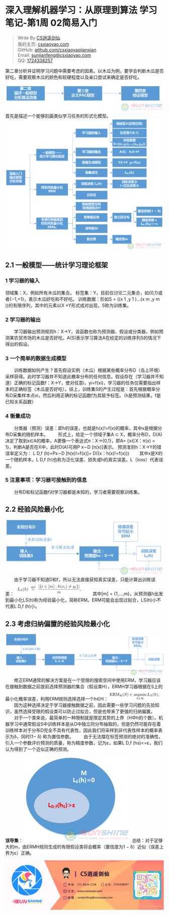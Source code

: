 # 深入理解机器学习：从原理到算法 学习笔记-第1周 02简易入门

> Write By [CS逍遥剑仙](http://home.ustc.edu.cn/~cssjf/)   
> 我的主页: [csxiaoyao.com](https://csxiaoyao.com)   
> GitHub: [github.com/csxiaoyaojianxian](https://github.com/csxiaoyaojianxian)   
> Email: [sunjianfeng@csxiaoyao.com](mailto:sunjianfeng@csxiaoyao.com)  
> QQ: [1724338257](http://wpa.qq.com/msgrd?uin=1724338257&site=qq&menu=yes)

第二章分析并证明学习问题中需要考虑的因素。以木瓜为例，要学会判断木瓜是否好吃，需要观察木瓜的颜色和软硬程度以及亲口尝试来确定是否好吃。

![pic1](./08/01.png)
首先是描述一个能够刻画类似学习任务的形式化模型。
![pic2](./08/02.png)
## 2.1 一般模型——统计学习理论框架
### 1 学习器的输入
领域集：X，例如所有木瓜的集合。
标签集：Y，目前仅讨论二元集合，如{0,1}或者{−1,+1}，表示木瓜好吃和不好吃。
训练数据：形如S = ((x 1 ,y 1 )…(x m ,y m ))的有限序列，其中的元素以X ×Y形式成对出现，S称为训练集。
### 2 学习器的输出
&emsp;&emsp;学习器输出预测规则h：X→Y，该函数也称为预测器、假设或分类器，例如预测某农贸市场的木瓜是否好吃。A(S)表示学习算法A在给定的训练序列S的情况下得出的假设。
### 3 一个简单的数据生成模型
&emsp;&emsp;训练数据如何产生？首先假设实例（木瓜）根据某些概率分布D（岛上环境）采样获得。此时学习器并不知道此概率分布的任何信息。假设存在（学习器并不知道）正确的标记函数f：X→Y，使对任意i，yi=f(xi)，学习器的任务仅需要指出样本的正确标签（木瓜是否好吃）。综上，训练集S的产生过程是：首先根据概率分布D采集样本点xi，然后利用正确的标记函数f为其赋予标签。（h是预测结果，f是已知关系函数）
### 4 衡量成功
&emsp;&emsp;分类器（预测）误差：即h的误差，也就是h(x)!=f(x)的概率，其中x是根据分布D采集的随机样本。
&emsp;&emsp;形式上，给定一个领域子集A ⊂ X，概率分布D，D(A)决定了取到x∈A的概率，A更像一个表达式π：X→{0,1}，即A= {x∈X：π(x) = 1}，判断A是否在X中，此时D(A)可用P x∼D [π(x)]表示。
预测准则h：X→Y的错误率定义为：
L D,f (h)=Px∼D [h(x)!=f(x)]= D({x：h(x)!=f(x)})
&emsp;&emsp;其中x是X的一个随机样本，L D,f (h)也称为泛化误差、损失或h的真实误差。L（loss）代表误差。
### 5 注意事项：学习器可接触到的信息
&emsp;&emsp;分布D和标记函数f对学习器都是未知的，学习者需要观察训练集。
## 2.2 经验风险最小化
![pic3](./08/03.png)
&emsp;&emsp;由于学习器不知道D和f，所以无法直接获知真实误差，只能计算出训练误差：
![pic4](./08/04.png)
&emsp;&emsp;其中[m] = {1,…,m}，从预测器h出发到最小化LS(h)称为经验最小化，简称ERM。ERM可能会出现过拟合，LS(h)小不代表L D,f (h)小。
## 2.3 考虑归纳偏置的经验风险最小化
![pic5](./08/05.png)
&emsp;&emsp;修正ERM通常的解决方案是在一个受限的搜索空间中使用ERM，学习器应该在接触到数据之前提前选择预测器的集合（假设类H），ERMH学习器根据在S上的最小化概率误差，利用ERM规则选择选择一个h∈H：
![pic6](./08/06.png)
&emsp;&emsp;因为这种选择决定于学习器接触数据之前，因此需要一些学习问题的先验知识，虽然选择受限的假设类可以防止过拟合，但是也带来了更强的归纳偏置。
&emsp;&emsp;对于一个类来说，最简单的一种限制就是限定其势的上界（H中h的个数）。机器学习中通常假设S中训练样本是从D中独立同分布抽取的，但是仍然可能存在着训练样本对于分布D完全不具有代表性，因此我们将采样到非代表性样本的概率表示为δ，同时(1− δ) 称为置信参数。
&emsp;&emsp;由于无法摆在标签预测的绝对的准确性，引入一个参数评价预测的质量，称为精度参数，记为ε，如果L D,f (hs)<=ε，我们认为得到了一个近似正确的预测。

**误导集**：
![pic7](./08/07.png)
总结：对于足够大的m，由ERMH规则生成的有限假设类将会概率（置信度为1 − δ）近似（误差上界为ε）正确。

![sign](https://raw.githubusercontent.com/csxiaoyaojianxian/ImageHosting/master/img/sign.jpg)